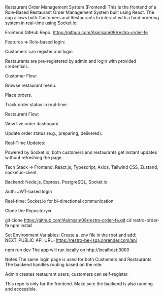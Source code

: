 Restaurant Order Management System (Frontend)
This is the frontend of a Role-Based Restaurant Order Management System built using React. The app allows both Customers and Restaurants to interact with a food ordering system in real-time using Socket.io.

Frontend GitHub Repo: https://github.com/Asimsam08/restro-order-fe

 Features =>
Role-based login:

Customers can register and login.

Restaurants are pre-registered by admin and login with provided credentials.

Customer Flow:

Browse restaurant menu.

Place orders.

Track order status in real-time.

Restaurant Flow:

View live order dashboard.

Update order status (e.g., preparing, delivered).

Real-Time Updates:

Powered by Socket.io, both customers and restaurants get instant updates without refreshing the page.


Tech Stack =>
Frontend: React.js, Typescript, Axios, Tailwind CSS, Zustand, socket.io-client

Backend: Node.js, Express, PostgreSQL, Socket.io

Auth: JWT-based login

Real-time: Socket.io for bi-directional communication


 Clone the Repository=>

git clone https://github.com/Asimsam08/restro-order-fe.git
cd restro-order-fe
npm install

Set Environment Variables:
Create a .env file in the root and add:
NEXT_PUBLIC_API_URL=https://restro-be-jsqa.onrender.com/api

npm run dev
The app will run locally on http://localhost:3000


 Notes
The same login page is used for both Customers and Restaurants. The backend handles routing based on the role.

Admin creates restaurant users; customers can self-register.

This repo is only for the frontend. Make sure the backend is also running and accessible.